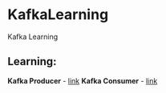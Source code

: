 # KafkaLearning
Kafka Learning

## Learning:
**Kafka Producer** - [link](https://github.com/mkharshita/Kafkadeliveryboy)
**Kafka Consumer** - [link](https://github.com/mkharshita/endUser)